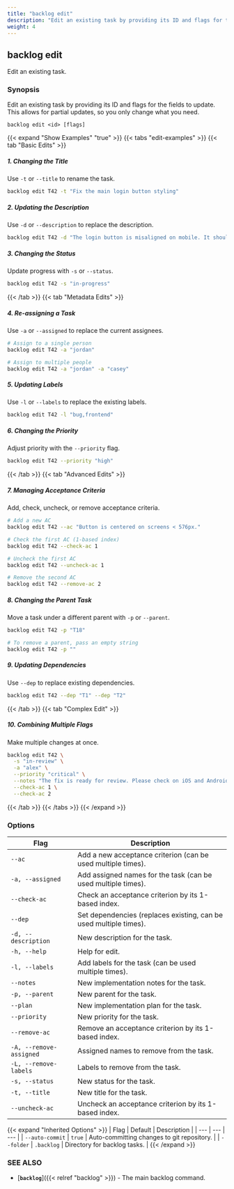 ```yaml
---
title: "backlog edit"
description: "Edit an existing task by providing its ID and flags for the fields to update."
weight: 4
---
```


## backlog edit

Edit an existing task.

### Synopsis

Edit an existing task by providing its ID and flags for the fields to update. This allows for partial updates, so you only change what you need.

```
backlog edit <id> [flags]
```

{{< expand "Show Examples" "true" >}}
{{< tabs "edit-examples" >}}
{{< tab "Basic Edits" >}}
##### 1. Changing the Title
Use `-t` or `--title` to rename the task.
```bash
backlog edit T42 -t "Fix the main login button styling"
```

##### 2. Updating the Description
Use `-d` or `--description` to replace the description.
```bash
backlog edit T42 -d "The login button is misaligned on mobile. It should be centered."
```

##### 3. Changing the Status
Update progress with `-s` or `--status`.
```bash
backlog edit T42 -s "in-progress"
```
{{< /tab >}}
{{< tab "Metadata Edits" >}}
##### 4. Re-assigning a Task
Use `-a` or `--assigned` to replace the current assignees.
```bash
# Assign to a single person
backlog edit T42 -a "jordan"

# Assign to multiple people
backlog edit T42 -a "jordan" -a "casey"
```

##### 5. Updating Labels
Use `-l` or `--labels` to replace the existing labels.
```bash
backlog edit T42 -l "bug,frontend"
```

##### 6. Changing the Priority
Adjust priority with the `--priority` flag.
```bash
backlog edit T42 --priority "high"
```
{{< /tab >}}
{{< tab "Advanced Edits" >}}
##### 7. Managing Acceptance Criteria
Add, check, uncheck, or remove acceptance criteria.
```bash
# Add a new AC
backlog edit T42 --ac "Button is centered on screens < 576px."

# Check the first AC (1-based index)
backlog edit T42 --check-ac 1

# Uncheck the first AC
backlog edit T42 --uncheck-ac 1

# Remove the second AC
backlog edit T42 --remove-ac 2
```

##### 8. Changing the Parent Task
Move a task under a different parent with `-p` or `--parent`.
```bash
backlog edit T42 -p "T18"

# To remove a parent, pass an empty string
backlog edit T42 -p ""
```

##### 9. Updating Dependencies
Use `--dep` to replace existing dependencies.
```bash
backlog edit T42 --dep "T1" --dep "T2"
```
{{< /tab >}}
{{< tab "Complex Edit" >}}
##### 10. Combining Multiple Flags
Make multiple changes at once.
```bash
backlog edit T42 \
  -s "in-review" \
  -a "alex" \
  --priority "critical" \
  --notes "The fix is ready for review. Please check on iOS and Android." \
  --check-ac 1 \
  --check-ac 2
```
{{< /tab >}}
{{< /tabs >}}
{{< /expand >}}

### Options

| Flag | Description |
| --- | --- |
| `--ac` | Add a new acceptance criterion (can be used multiple times). |
| `-a, --assigned` | Add assigned names for the task (can be used multiple times). |
| `--check-ac` | Check an acceptance criterion by its 1-based index. |
| `--dep` | Set dependencies (replaces existing, can be used multiple times). |
| `-d, --description` | New description for the task. |
| `-h, --help` | Help for edit. |
| `-l, --labels` | Add labels for the task (can be used multiple times). |
| `--notes` | New implementation notes for the task. |
| `-p, --parent` | New parent for the task. |
| `--plan` | New implementation plan for the task. |
| `--priority` | New priority for the task. |
| `--remove-ac` | Remove an acceptance criterion by its 1-based index. |
| `-A, --remove-assigned` | Assigned names to remove from the task. |
| `-L, --remove-labels` | Labels to remove from the task. |
| `-s, --status` | New status for the task. |
| `-t, --title` | New title for the task. |
| `--uncheck-ac` | Uncheck an acceptance criterion by its 1-based index. |

{{< expand "Inherited Options" >}}
| Flag | Default | Description |
| --- | --- | --- |
| `--auto-commit` | `true` | Auto-committing changes to git repository. |
| `--folder` | `.backlog` | Directory for backlog tasks. |
{{< /expand >}}

### SEE ALSO

- [**`backlog`**]({{< relref "backlog" >}}) - The main backlog command.